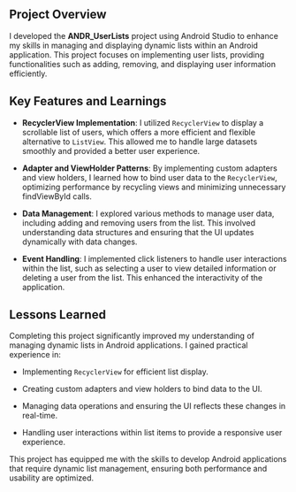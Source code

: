 ## Project Overview
I developed the **ANDR_UserLists** project using Android Studio to enhance my skills in managing and displaying dynamic lists within an Android application. This project focuses on implementing user lists, providing functionalities such as adding, removing, and displaying user information efficiently.

## Key Features and Learnings
- **RecyclerView Implementation**: I utilized ``RecyclerView`` to display a scrollable list of users, which offers a more efficient and flexible alternative to ``ListView``. This allowed me to handle large datasets smoothly and provided a better user experience.

- **Adapter and ViewHolder Patterns**: By implementing custom adapters and view holders, I learned how to bind user data to the ``RecyclerView``, optimizing performance by recycling views and minimizing unnecessary findViewById calls.

- **Data Management**: I explored various methods to manage user data, including adding and removing users from the list. This involved understanding data structures and ensuring that the UI updates dynamically with data changes.

- **Event Handling**: I implemented click listeners to handle user interactions within the list, such as selecting a user to view detailed information or deleting a user from the list. This enhanced the interactivity of the application.

## Lessons Learned
Completing this project significantly improved my understanding of managing dynamic lists in Android applications. I gained practical experience in:

- Implementing ``RecyclerView`` for efficient list display.

- Creating custom adapters and view holders to bind data to the UI.

- Managing data operations and ensuring the UI reflects these changes in real-time.

- Handling user interactions within list items to provide a responsive user experience.

This project has equipped me with the skills to develop Android applications that require dynamic list management, ensuring both performance and usability are optimized.